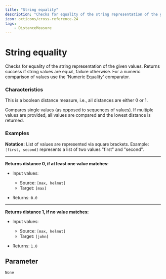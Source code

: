 ```yaml
---
title: "String equality"
description: "Checks for equality of the string representation of the given values. Returns success if string values are equal, failure otherwise. For a numeric comparison of values use the 'Numeric Equality' comparator."
icon: octicons/cross-reference-24
tags: 
    - DistanceMeasure
---
```

# String equality
<!-- This file was generated - DO NOT CHANGE IT MANUALLY -->



Checks for equality of the string representation of the given values. Returns success if string values are equal, failure otherwise. For a numeric comparison of values use the 'Numeric Equality' comparator.

### Characteristics
This is a boolean distance measure, i.e., all distances are either 0 or 1.

Compares single values (as opposed to sequences of values). If multiple values are provided, all values are compared and the lowest distance is returned.
### Examples

**Notation:** List of values are represented via square brackets. Example: `[first, second]` represents a list of two values "first" and "second".

---
**Returns distance 0, if at least one value matches:**

* Input values:
    - Source: `[max, helmut]`
    - Target: `[max]`

* Returns: `0.0`


---
**Returns distance 1, if no value matches:**

* Input values:
    - Source: `[max, helmut]`
    - Target: `[john]`

* Returns: `1.0`




## Parameter

`None`